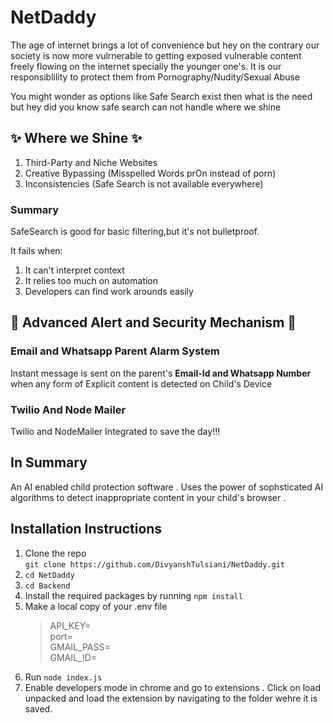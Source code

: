 # NetDaddy
The age of internet brings a lot of convenience but hey on the contrary our society is now more vulrnerable to getting exposed vulnerable content freely flowing on the internet specially the younger one's. It is our responsiblility to protect them from Pornography/Nudity/Sexual Abuse

You might wonder as options like Safe Search exist then what is the need but hey did you know safe search can not handle where we shine

## ✨ Where we Shine ✨
1. Third-Party and Niche Websites
2. Creative Bypassing (Misspelled Words prOn instead of porn)
3. Inconsistencies (Safe Search is not available everywhere)

### Summary
SafeSearch is good for basic filtering,but it's not bulletproof.

It fails when:
1. It can't interpret context
2. It relies too much on automation
3. Developers can find work arounds easily

## 🚨 Advanced Alert and Security Mechanism 🚨

### Email and Whatsapp Parent Alarm System

Instant message is sent on the parent's **Email-Id and Whatsapp Number** when any form of Explicit content is detected on Child's Device

### Twilio And Node Mailer

Twilio and NodeMailer Integrated to save the day!!!


## In Summary

An AI enabled child protection software . Uses the power of sophsticated AI algorithms to detect inappropriate content in your child's browser .



## Installation Instructions 

1. Clone the repo  
`git clone https://github.com/DivyanshTulsiani/NetDaddy.git `
2. `cd NetDaddy`
3. `cd Backend`
4. Install the required packages by running  `npm install`
5. Make a local copy of your .env file  
    >API_KEY=  
    port=  
    GMAIL_PASS=  
    GMAIL_ID=  
6. Run `node index.js`
7. Enable developers  mode in chrome and go to extensions . Click on load  
unpacked and load the extension by navigating to the folder wehre it is  
saved.